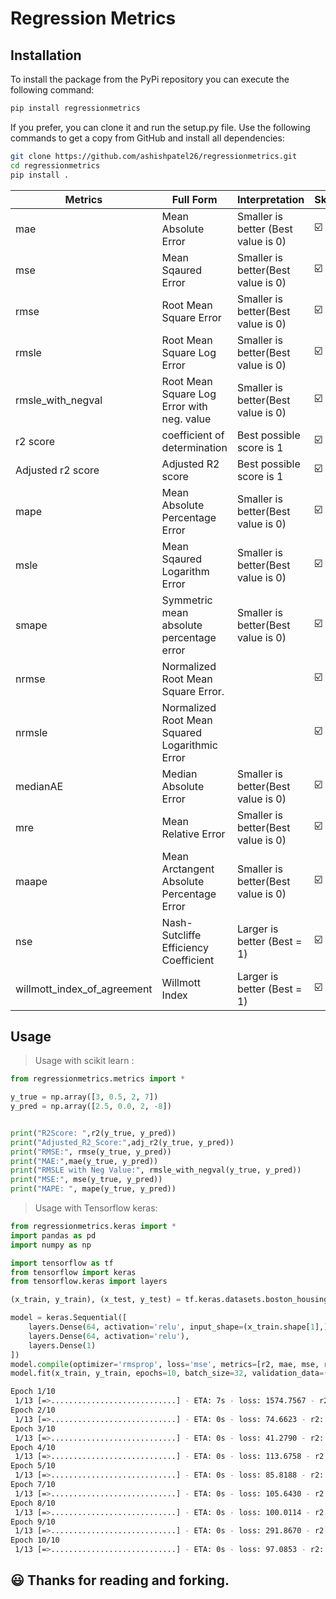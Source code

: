 # Regression Metrics

## Installation

To install the package from the PyPi repository you can execute the following
command:
```sh
pip install regressionmetrics
```
If you prefer, you can clone it and run the setup.py file. Use the following commands to get a copy from GitHub and install all dependencies:
```bash
git clone https://github.com/ashishpatel26/regressionmetrics.git
cd regressionmetrics
pip install .
```

| Metrics                     | Full Form                                      | Interpretation                      | Sklearn | Keras |
| --------------------------- | ---------------------------------------------- | ----------------------------------- | ------- | ----- |
| mae                         | Mean Absolute Error                            | Smaller is better (Best value is 0) | ☑️       | ☑️     |
| mse                         | Mean Sqaured Error                             | Smaller is better(Best value is 0)  | ☑️       | ☑️     |
| rmse                        | Root Mean Square Error                         | Smaller is better(Best value is 0)  | ☑️       | ☑️     |
| rmsle                       | Root Mean Square Log Error                     | Smaller is better(Best value is 0)  | ☑️       | ☑️     |
| rmsle_with_negval           | Root Mean Square Log Error with neg. value     | Smaller is better(Best value is 0)  | ☑️       |       |
| r2 score                    | coefficient of determination                   | Best possible score is 1            | ☑️       | ☑️     |
| Adjusted r2 score           | Adjusted R2 score                              | Best possible score is 1            | ☑️       | ☑️     |
| mape                        | Mean Absolute Percentage Error                 | Smaller is better(Best value is 0)  | ☑️       | ☑️     |
| msle                        | Mean Sqaured Logarithm Error                   | Smaller is better(Best value is 0)  | ☑️       | ☑️     |
| smape                       | Symmetric mean absolute percentage error       | Smaller is better(Best value is 0)  | ☑️       |       |
| nrmse                       | Normalized Root Mean Square Error.             |                                     | ☑️       | ☑️     |
| nrmsle                      | Normalized Root Mean Squared Logarithmic Error |                                     | ☑️       |       |
| medianAE                    | Median Absolute Error                          | Smaller is better(Best value is 0)  | ☑️       |       |
| mre                         | Mean Relative Error                            | Smaller is better(Best value is 0)  | ☑️       |       |
| maape                       | Mean Arctangent Absolute Percentage Error      | Smaller is better(Best value is 0)  | ☑️       |       |
| nse                         | Nash-Sutcliffe Efficiency Coefficient          | Larger is better (Best = 1)         | ☑️       |       |
| willmott_index_of_agreement | Willmott Index                                 | Larger is better (Best = 1)         | ☑️       |       |

## Usage

> Usage with scikit learn :

```python
from regressionmetrics.metrics import *

y_true = np.array([3, 0.5, 2, 7])
y_pred = np.array([2.5, 0.0, 2, -8])


print("R2Score: ",r2(y_true, y_pred))
print("Adjusted_R2_Score:",adj_r2(y_true, y_pred))
print("RMSE:", rmse(y_true, y_pred))
print("MAE:",mae(y_true, y_pred))
print("RMSLE with Neg Value:", rmsle_with_negval(y_true, y_pred))
print("MSE:", mse(y_true, y_pred))
print("MAPE: ", mape(y_true, y_pred))
```
> Usage with Tensorflow keras:

```python
from regressionmetrics.keras import *
import pandas as pd
import numpy as np

import tensorflow as tf
from tensorflow import keras
from tensorflow.keras import layers

(x_train, y_train), (x_test, y_test) = tf.keras.datasets.boston_housing.load_data(path="boston_housing.npz", test_split=0.2, seed=113)

model = keras.Sequential([
    layers.Dense(64, activation='relu', input_shape=(x_train.shape[1],)),
    layers.Dense(64, activation='relu'),
    layers.Dense(1)
])
model.compile(optimizer='rmsprop', loss='mse', metrics=[r2, mae, mse, rmse, mape, rmsle, nrmse])
model.fit(x_train, y_train, epochs=10, batch_size=32, validation_data=(x_test, y_test))
```

```bash
Epoch 1/10
 1/13 [=>............................] - ETA: 7s - loss: 1574.7567 - r2: 0.6597 - mae: 37.1803 - mse: 1574.7567 - rmse: 37.1802 - mape: 159.261313/13 [==============================] - 1s 15ms/step - loss: 270.0653 - r2: 0.9472 - mae: 11.5427 - mse: 270.0653 - rmse: 11.5427 - mape: 57.3519 - rmsle: 0.6445 - nrmse: 0.5735 - val_loss: 88.6351 - val_r2: 0.9727 - val_mae: 6.6028 - val_mse: 88.6351 - val_rmse: 6.6028 - val_mape: 29.6502 - val_rmsle: 0.3161 - val_nrmse: 0.2965
Epoch 2/10
 1/13 [=>............................] - ETA: 0s - loss: 74.6623 - r2: 0.9913 - mae: 5.5958 - mse: 74.6623 - rmse: 5.5958 - mape: 25.3655 - rmsl13/13 [==============================] - 0s 3ms/step - loss: 87.1876 - r2: 0.9856 - mae: 6.9466 - mse: 87.1876 - rmse: 6.9466 - mape: 33.4256 - rmsle: 0.3057 - nrmse: 0.3343 - val_loss: 81.7884 - val_r2: 0.9712 - val_mae: 6.6424 - val_mse: 81.7884 - val_rmse: 6.6424 - val_mape: 28.8687 - val_rmsle: 0.3334 - val_nrmse: 0.2887
Epoch 3/10
 1/13 [=>............................] - ETA: 0s - loss: 41.2790 - r2: 0.9722 - mae: 5.3798 - mse: 41.2790 - rmse: 5.3798 - mape: 28.7497 - rmsl13/13 [==============================] - 0s 3ms/step - loss: 103.6462 - r2: 0.9825 - mae: 7.1041 - mse: 103.6462 - rmse: 7.1041 - mape: 34.6278 - rmsle: 0.3231 - nrmse: 0.3463 - val_loss: 71.7539 - val_r2: 0.9769 - val_mae: 6.1455 - val_mse: 71.7539 - val_rmse: 6.1455 - val_mape: 27.5078 - val_rmsle: 0.2893 - val_nrmse: 0.2751
Epoch 4/10
 1/13 [=>............................] - ETA: 0s - loss: 113.6758 - r2: 0.9917 - mae: 6.6575 - mse: 113.6758 - rmse: 6.6575 - mape: 20.8683 - rm13/13 [==============================] - 0s 3ms/step - loss: 88.1601 - r2: 0.9823 - mae: 6.8479 - mse: 88.1601 - rmse: 6.8479 - mape: 32.5867 - rmsle: 0.3080 - nrmse: 0.3259 - val_loss: 63.3707 - val_r2: 0.9829 - val_mae: 6.0845 - val_mse: 63.3707 - val_rmse: 6.0845 - val_mape: 33.1628 - val_rmsle: 0.2747 - val_nrmse: 0.3316
Epoch 5/10
 1/13 [=>............................] - ETA: 0s - loss: 85.8188 - r2: 0.9893 - mae: 7.0097 - mse: 85.8188 - rmse: 7.0097 - mape: 34.8362 - rmsl13/13 [==============================] - 0s 3ms/step - loss: 82.3233 - r2: 0.9860 - mae: 6.5795 - mse: 82.3233 - rmse: 6.5795 - mape: 32.5198 - rmsle: 0.3105 - nrmse: 0.3252 - val_loss: 74.4783 - val_r2: 0.9813 - val_mae: 6.8936 - val_mse: 74.4783 - val_rmse: 6.8936 - val_mape: 41.9492 - val_rmsle: 0.3067 - val_nrmse: 0.4195
Epoch 7/10
 1/13 [=>............................] - ETA: 0s - loss: 105.6430 - r2: 0.9658 - mae: 9.4737 - mse: 105.6430 - rmse: 9.4737 - mape: 53.0854 - rm13/13 [==============================] - 0s 3ms/step - loss: 76.0740 - r2: 0.9856 - mae: 6.4234 - mse: 76.0740 - rmse: 6.4234 - mape: 31.8728 - rmsle: 0.2828 - nrmse: 0.3187 - val_loss: 104.1779 - val_r2: 0.9679 - val_mae: 7.5539 - val_mse: 104.1779 - val_rmse: 7.5539 - val_mape: 30.9401 - val_rmsle: 0.3692 - val_nrmse: 0.3094
Epoch 8/10
 1/13 [=>............................] - ETA: 0s - loss: 100.0114 - r2: 0.9833 - mae: 6.8492 - mse: 100.0114 - rmse: 6.8492 - mape: 27.9621 - rm13/13 [==============================] - 0s 4ms/step - loss: 68.4268 - r2: 0.9892 - mae: 5.9540 - mse: 68.4268 - rmse: 5.9540 - mape: 29.7586 - rmsle: 0.2623 - nrmse: 0.2976 - val_loss: 171.7968 - val_r2: 0.9412 - val_mae: 10.5855 - val_mse: 171.7968 - val_rmse: 10.5855 - val_mape: 47.9010 - val_rmsle: 0.7561 - val_nrmse: 0.4790
Epoch 9/10
 1/13 [=>............................] - ETA: 0s - loss: 291.8670 - r2: 0.9725 - mae: 13.9899 - mse: 291.8670 - rmse: 13.9899 - mape: 61.3658 - 13/13 [==============================] - 0s 3ms/step - loss: 92.3889 - r2: 0.9796 - mae: 6.8932 - mse: 92.3889 - rmse: 6.8932 - mape: 33.2856 - rmsle: 0.3333 - nrmse: 0.3329 - val_loss: 67.2208 - val_r2: 0.9808 - val_mae: 5.8498 - val_mse: 67.2208 - val_rmse: 5.8498 - val_mape: 26.4504 - val_rmsle: 0.2680 - val_nrmse: 0.2645
Epoch 10/10
 1/13 [=>............................] - ETA: 0s - loss: 97.0853 - r2: 0.9923 - mae: 5.9866 - mse: 97.0853 - rmse: 5.9866 - mape: 24.9878 - rmsl13/13 [==============================] - 0s 3ms/step - loss: 78.3823 - r2: 0.9856 - mae: 6.5958 - mse: 78.3823 - rmse: 6.5958 - mape: 32.8136 - rmsle: 0.3025 - nrmse: 0.3281 - val_loss: 69.5314 - val_r2: 0.9787 - val_mae: 6.8302 - val_mse: 69.5314 - val_rmse: 6.8302 - val_mape: 37.3933 - val_rmsle: 0.2974 - val_nrmse: 0.3739
```

:smiley: Thanks for reading and forking.
---
